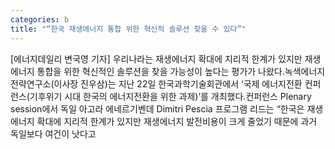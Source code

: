 ```yaml
---
categories: b
title: "“한국 재생에너지 통합 위한 혁신적 솔루션 찾을 수 있다”"
---
```

[에너지데일리 변국영 기자] 우리나라는 재생에너지 확대에 지리적 한계가 있지만 재생에너지 통합을 위한 혁신적인 솔루션을 찾을 가능성이 높다는 평가가 나왔다.녹색에너지전략연구소(이사장 진우삼)는 지난 22일 한국과학기술회관에서 ‘국제 에너지전환 컨퍼런스(기후위기 시대 한국의 에너지전환을 위한 과제)’를 개최했다.컨퍼런스 Plenary session에서 독일 아고라 에네르기벤데 Dimitri Pescia 프로그램 리드는 “한국은 재생에너지 확대에 지리적 한계가 있지만 재생에너지 발전비용이 크게 줄었기 때문에 과거 독일보다 여건이 낫다고